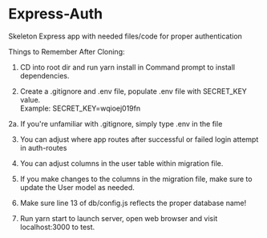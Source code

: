# Express-Auth
Skeleton Express app with needed files/code for proper authentication


Things to Remember After Cloning:
1.  CD into root dir and run yarn install in Command prompt to install dependencies.

2.  Create a .gitignore and .env file, populate .env file with SECRET_KEY value. <br />
Example:  SECRET_KEY=wqioej019fn

2a. If you're unfamiliar with .gitignore, simply type .env in the file

3.  You can adjust where app routes after successful or failed login attempt in auth-routes

4.  You can adjust columns in the user table within migration file.

5.  If you make changes to the columns in the migration file, make sure to update the User model as needed.

6.  Make sure line 13 of db/config.js reflects the proper database name!

7.  Run yarn start to launch server, open web browser and visit localhost:3000 to test.

